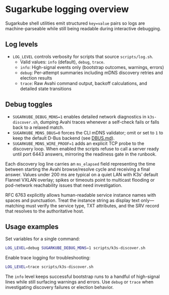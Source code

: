 # Sugarkube logging overview

Sugarkube shell utilities emit structured `key=value` pairs so logs are
machine-parseable while still being readable during interactive debugging.

## Log levels

- `LOG_LEVEL` controls verbosity for scripts that source `scripts/log.sh`.
  - Valid values: `info` (default), `debug`, `trace`.
  - `info`: High-signal events only (bootstrap outcomes, warnings, errors)
  - `debug`: Per-attempt summaries including mDNS discovery retries and election results
  - `trace`: Raw Avahi command output, backoff calculations, and detailed state transitions

## Debug toggles

- `SUGARKUBE_DEBUG_MDNS=1` enables detailed network diagnostics in
  `k3s-discover.sh`, dumping Avahi traces whenever a self-check fails or falls
  back to a relaxed match.
- `SUGARKUBE_MDNS_DBUS=0` forces the CLI mDNS validator; omit or set to `1`
  to keep the default D-Bus backend (see [DBUS.md](DBUS.md)).
- `SUGARKUBE_MDNS_WIRE_PROOF=1` adds an explicit TCP probe to the discovery
  loop. When enabled the scripts refuse to call a server ready until port 6443
  answers, mirroring the readiness gate in the runbook.

Each discovery log line carries an `ms_elapsed` field representing the time
between starting the Avahi browse/resolve cycle and receiving a final answer.
Values under 200 ms are typical on a quiet LAN with K3s’ default
Flannel VXLAN overlay; spikes or timeouts point to multicast flooding or
pod-network reachability issues that need investigation.

RFC 6763 explicitly allows human-readable service instance names with spaces
and punctuation. Treat the instance string as display text only—matching must
verify the service type, TXT attributes, and the SRV record that resolves to
the authoritative host.

## Usage examples

Set variables for a single command:

```bash
LOG_LEVEL=debug SUGARKUBE_DEBUG_MDNS=1 scripts/k3s-discover.sh
```

Enable trace logging for troubleshooting:

```bash
LOG_LEVEL=trace scripts/k3s-discover.sh
```

The `info` level keeps successful bootstrap runs to a handful of high-signal
lines while still surfacing warnings and errors. Use `debug` or `trace` when
investigating discovery failures or election behavior.
